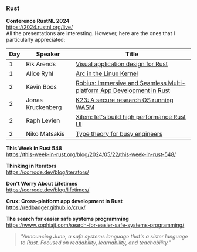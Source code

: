 ### Rust

**Conference RustNL 2024**  
https://2024.rustnl.org/live/  
All the presentations are interesting. However, here are the ones that I
particularly appreciated:

| Day | Speaker           | Title                                                                                                        |
| --- | ----------------- | ------------------------------------------------------------------------------------------------------------ |
| 1   | Rik Arends        | [Visual application design for Rust](https://youtu.be/XLefuzE-ABU?t=1150)                                    |
| 1   | Alice Ryhl        | [Arc in the Linux Kernel](https://youtu.be/XLefuzE-ABU?t=8507)                                               |
| 2   | Kevin Boos        | [Robius: Immersive and Seamless Multi-platform App Development in Rust](https://youtu.be/521NfGf7AR0?t=2940) |
| 2   | Jonas Kruckenberg | [K23: A secure research OS running WASM](https://youtu.be/521NfGf7AR0?t=9820)                                |
| 2   | Raph Levien       | [Xilem: let's build high performance Rust UI](https://youtu.be/521NfGf7AR0?t=19310)                          |
| 2   | Niko Matsakis     | [Type theory for busy engineers](https://youtu.be/521NfGf7AR0?t=25024)                                       |

**This Week in Rust 548**  
https://this-week-in-rust.org/blog/2024/05/22/this-week-in-rust-548/

**Thinking in Iterators**  
https://corrode.dev/blog/iterators/

**Don't Worry About Lifetimes**  
https://corrode.dev/blog/lifetimes/

**Crux: Cross-platform app development in Rust**  
https://redbadger.github.io/crux/

**The search for easier safe systems programming**  
https://www.sophiajt.com/search-for-easier-safe-systems-programming/

> _"Announcing June, a safe systems language that's a sister language to Rust.
> Focused on readability, learnability, and teachability."_

